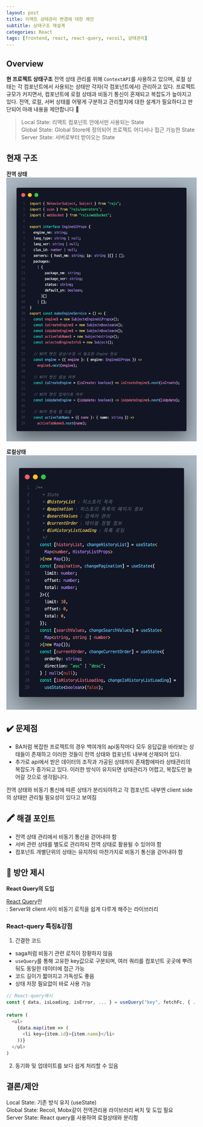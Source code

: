 ```yaml
---
layout: post
title: 리액트 상태관리 변경에 대한 제안
subtitle: 상태구조 재설계
categories: React
tags: [frontend, react, react-query, recoil, 상태관리]
---
```


## Overview

**현 프로젝트 상태구조**
전역 상태 관리를 위해 `ContextAPI`를 사용하고 있으며,
로컬 상태는 각 컴포넌트에서 사용되는 상태만 각자(각 컴포넌트에서) 관리하고 있다.
프로젝트 규모가 커지면서, 컴포넌트에 로컬 상태과 비동기 통신이 혼재되고 복잡도가 높아지고 있다.
전역, 로컬, 서버 상태를 어떻게 구분하고 관리할지에 대한 설계가 필요하다고 판단되어 아래 내용을 제안합니다 🤜

> Local State: 리액트 컴포넌트 안에서만 사용되는 State<br />
> Global State: Global Store에 정의되어 프로젝트 어디서나 접근 가능한 State<br/>
> Server State: 서버로부터 받아오는 State

<!--truncate-->

## 현재 구조

**전역 상태**
![전역상태](/assets/images/post/01.png)

**로컬상태**
![로컬상태](/assets/images/post/02.png)

## ✔️ 문제점

- BA처럼 복잡한 프로젝트의 경우 백여개의 api동작마다 모두 응답값을 바라보는 상태들이 존재하고 이러한 것들이 전역 상태와 컴포넌트 내부에 산재되어 있다.
- 추가로 api에서 받은 데이터의 조작과 가공된 상태까지 존재함에따라 상태관리의 복잡도가 증가되고 있다.
  이러한 방식이 유지되면 상태관리가 어렵고, 복잡도만 늘어갈 것으로 생각됩니다.

전역 상태와 비동기 통신에 따른 상태가 분리되야하고 각 컴포넌트 내부엔 client side의 상태만
관리될 필요성이 있다고 보여짐

## 🖍 해결 포인트

- 전역 상태 관리에서 비동기 통신을 걷어내야 함
- 서버 관련 상태를 별도로 관리하되 전역 상태로 활용될 수 있어야 함
- 컴포넌트 개별단위의 상태는 유지하되 마찬가지로 비동기 통신을 걷어내야 함

## 🧐 방안 제시

**React Query의 도입**

[React Query](https://react-query.tanstack.com/)란<br/>
: Server와 client 사이 비동기 로직을 쉽게 다루게 해주는 라이브러리

### React-query 특징&강점

1. 간결한 코드

- saga처럼 비동기 관련 로직이 장황하지 않음
- `useQuery`를 통해 고유한 key값으로 구분되며, 여러 쿼리를 컴포넌트 곳곳에 뿌려둬도 동일한 데이터에 접근 가능
- 코드 길이가 짧아지고 가독성도 좋음
- 상태 저장 필요없이 바로 사용 가능

```typescript
// React-query예시
const { data, isLoading, isError, ... } = useQuery("key", fetchFc, { ...options });

return (
  <ul>
    {data.map(item => (
      <li key={item.id}>{item.name}</li>
    ))}
  </ul>
)
```

2. 동기화 및 업데이트를 보다 쉽게 처리할 수 있음

## 결론/제안

Local State: 기존 방식 유지 (useState)<br />
Global State: Recoil, Mobx같이 전역관리용 라이브러리 써치 및 도입 필요<br/>
Server State: React query를 사용하여 로컬상태와 분리함
